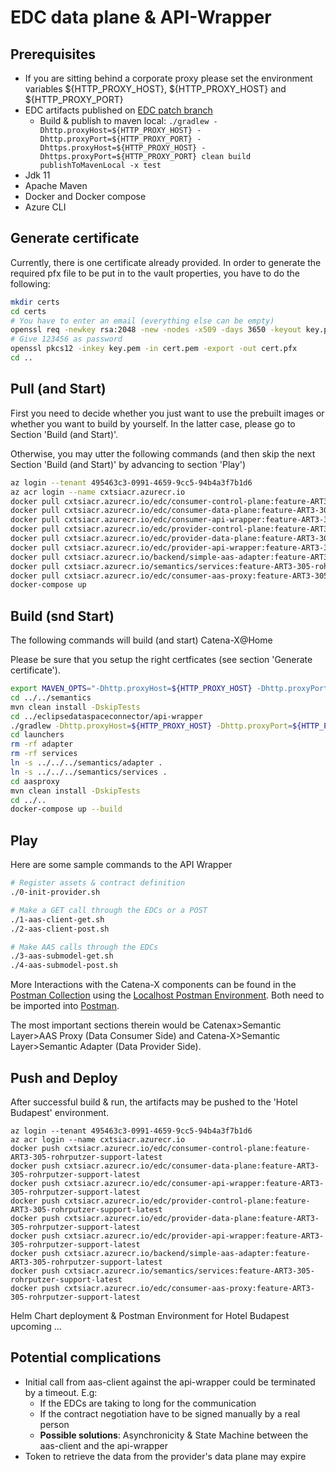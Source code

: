 # EDC data plane & API-Wrapper

## Prerequisites

- If you are sitting behind a corporate proxy please set the environment variables ${HTTP_PROXY_HOST}, ${HTTP_PROXY_HOST} and ${HTTP_PROXY_PORT}
- EDC artifacts published on [EDC patch branch](https://github.com/drcgjung/DataSpaceConnector/tree/release/catena-x)
  - Build & publish to maven local: `./gradlew -Dhttp.proxyHost=${HTTP_PROXY_HOST} -Dhttp.proxyPort=${HTTP_PROXY_PORT} -Dhttps.proxyHost=${HTTP_PROXY_HOST} -Dhttps.proxyPort=${HTTP_PROXY_PORT} clean build publishToMavenLocal -x test`
- Jdk 11
- Apache Maven
- Docker and Docker compose
- Azure CLI

## Generate certificate

Currently, there is one certificate already provided. In order to generate the required pfx file to be put in to the vault properties,
you have to do the following:

```bash
mkdir certs
cd certs
# You have to enter an email (everything else can be empty)
openssl req -newkey rsa:2048 -new -nodes -x509 -days 3650 -keyout key.pem -out cert.pem
# Give 123456 as password
openssl pkcs12 -inkey key.pem -in cert.pem -export -out cert.pfx
cd ..
```

## Pull (and Start)

First you need to decide whether you just want to use the prebuilt images or whether you want to
build by yourself. In the latter case, please go to Section 'Build (and Start)'.

Otherwise, you may utter the following commands (and then skip the next Section 'Build (and Start)' by advancing to section 'Play')

```bash
az login --tenant 495463c3-0991-4659-9cc5-94b4a3f7b1d6
az acr login --name cxtsiacr.azurecr.io
docker pull cxtsiacr.azurecr.io/edc/consumer-control-plane:feature-ART3-305-rohrputzer-support-latest
docker pull cxtsiacr.azurecr.io/edc/consumer-data-plane:feature-ART3-305-rohrputzer-support-latest
docker pull cxtsiacr.azurecr.io/edc/consumer-api-wrapper:feature-ART3-305-rohrputzer-support-latest
docker pull cxtsiacr.azurecr.io/edc/provider-control-plane:feature-ART3-305-rohrputzer-support-latest
docker pull cxtsiacr.azurecr.io/edc/provider-data-plane:feature-ART3-305-rohrputzer-support-latest
docker pull cxtsiacr.azurecr.io/edc/provider-api-wrapper:feature-ART3-305-rohrputzer-support-latest
docker pull cxtsiacr.azurecr.io/backend/simple-aas-adapter:feature-ART3-305-rohrputzer-support-latest
docker pull cxtsiacr.azurecr.io/semantics/services:feature-ART3-305-rohrputzer-support-latest
docker pull cxtsiacr.azurecr.io/edc/consumer-aas-proxy:feature-ART3-305-rohrputzer-support-latest
docker-compose up
```

## Build (snd Start)

The following commands will build (and start) Catena-X@Home

Please be sure that you setup the right certficates (see section 'Generate certificate').

```bash
export MAVEN_OPTS="-Dhttp.proxyHost=${HTTP_PROXY_HOST} -Dhttp.proxyPort=${HTTP_PROXY_PORT} -Dhttps.proxyHost=${HTTP_PROXY_HOST} -Dhttps.proxyPort=${HTTP_PROXY_PORT}"
cd ../../semantics
mvn clean install -DskipTests
cd ../eclipsedataspaceconnector/api-wrapper
./gradlew -Dhttp.proxyHost=${HTTP_PROXY_HOST} -Dhttp.proxyPort=${HTTP_PROXY_PORT} -Dhttps.proxyHost=${HTTP_PROXY_HOST} -Dhttps.proxyPort=${HTTP_PROXY_PORT} clean build
cd launchers
rm -rf adapter
rm -rf services
ln -s ../../../semantics/adapter .
ln -s ../../../semantics/services .
cd aasproxy
mvn clean install -DskipTests
cd ../..
docker-compose up --build
```

## Play

Here are some sample commands to the API Wrapper 

```bash
# Register assets & contract definition
./0-init-provider.sh

# Make a GET call through the EDCs or a POST
./1-aas-client-get.sh
./2-aas-client-post.sh

# Make AAS calls through the EDCs 
./3-aas-submodel-get.sh
./4-aas-submodel-post.sh
```

More Interactions with the Catena-X components can be found in the [Postman Collection](../../catenax.postman_collection.json) using the
[Localhost Postman Environment](../../catenax.localhost.postman_environment.json). Both need to be imported into [Postman](http://postman.com).

The most important sections therein would be Catenax>Semantic Layer>AAS Proxy (Data Consumer Side) and Catena-X>Semantic Layer>Semantic Adapter (Data Provider Side).

## Push and Deploy

After successful build & run, the artifacts may be pushed to the 'Hotel Budapest' environment.

```
az login --tenant 495463c3-0991-4659-9cc5-94b4a3f7b1d6
az acr login --name cxtsiacr.azurecr.io
docker push cxtsiacr.azurecr.io/edc/consumer-control-plane:feature-ART3-305-rohrputzer-support-latest
docker push cxtsiacr.azurecr.io/edc/consumer-data-plane:feature-ART3-305-rohrputzer-support-latest
docker push cxtsiacr.azurecr.io/edc/consumer-api-wrapper:feature-ART3-305-rohrputzer-support-latest
docker push cxtsiacr.azurecr.io/edc/provider-control-plane:feature-ART3-305-rohrputzer-support-latest
docker push cxtsiacr.azurecr.io/edc/provider-data-plane:feature-ART3-305-rohrputzer-support-latest
docker push cxtsiacr.azurecr.io/edc/provider-api-wrapper:feature-ART3-305-rohrputzer-support-latest
docker push cxtsiacr.azurecr.io/backend/simple-aas-adapter:feature-ART3-305-rohrputzer-support-latest
docker push cxtsiacr.azurecr.io/semantics/services:feature-ART3-305-rohrputzer-support-latest
docker push cxtsiacr.azurecr.io/edc/consumer-aas-proxy:feature-ART3-305-rohrputzer-support-latest
```

Helm Chart deployment & Postman Environment for Hotel Budapest upcoming ...

## Potential complications

- Initial call from aas-client against the api-wrapper could be terminated by a timeout. E.g:
  - If the EDCs are taking to long for the communication
  - If the contract negotiation have to be signed manually by a real person
  - **Possible solutions**: Asynchronicity & State Machine between the aas-client and the api-wrapper
- Token to retrieve the data from the provider's data plane may expire
